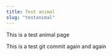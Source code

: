 ```yaml
---
title: Test animal
slug: "testanimal"
---
```


This is a test animal page

This is a test git commit again and again
